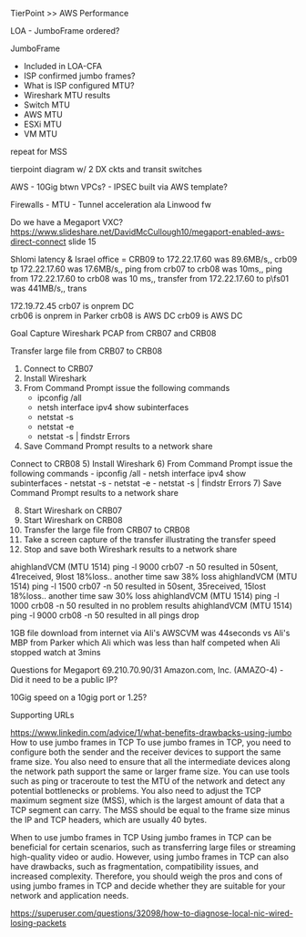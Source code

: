 TierPoint >> AWS Performance

LOA
    - JumboFrame ordered?



JumboFrame
 - Included in LOA-CFA
 - ISP confirmed jumbo frames?
 - What is ISP configured MTU?
 - Wireshark MTU results
 - Switch MTU
 - AWS MTU
 - ESXi MTU
 - VM MTU

repeat for MSS

tierpoint diagram w/ 2 DX ckts and transit switches

AWS
    - 10Gig btwn VPCs?
    - IPSEC built via AWS template?

Firewalls
    - MTU
    - Tunnel acceleration ala Linwood fw

Do we have a Megaport VXC? https://www.slideshare.net/DavidMcCullough10/megaport-enabled-aws-direct-connect slide 15



Shlomi latency & Israel office  = CRB09 to 172.22.17.60 was 89.6MB/s,, crb09 tp 172.22.17.60 was 17.6MB/s,, ping from crb07 to crb08 was 10ms,, ping from 172.22.17.60 to crb08 was 10 ms,, transfer from 172.22.17.60 to p\\fs01 was 441MB/s,, trans

172.19.72.45
crb07 is onprem DC  
crb06 is onprem in Parker
crb08 is AWS DC
crb09 is AWS DC




Goal Capture Wireshark PCAP from CRB07 and CRB08

Transfer large file from CRB07 to CRB08

1) Connect to CRB07
2) Install Wireshark
3) From Command Prompt issue the following commands
    - ipconfig /all
    - netsh interface ipv4 show subinterfaces
    - netstat -s
    - netstat -e
    - netstat -s | findstr Errors
4) Save Command Prompt results to a network share


Connect to CRB08
5) Install Wireshark
6) From Command Prompt issue the following commands
    - ipconfig /all
    - netsh interface ipv4 show subinterfaces
    - netstat -s
    - netstat -e
    - netstat -s | findstr Errors
7) Save Command Prompt results to a network share

8) Start Wireshark on CRB07
9) Start Wireshark on CRB08
10) Transfer the large file from CRB07 to CRB08
11) Take a screen capture of the transfer illustrating the transfer speed
12) Stop and save both Wireshark results to a network share







ahighlandVCM (MTU 1514) ping -l 9000 crb07 -n 50 resulted in 50sent, 41received, 9lost 18%loss.. another time saw 38% loss
ahighlandVCM (MTU 1514) ping -l 1500 crb07 -n 50 resulted in 50sent, 35received, 15lost 18%loss.. another time saw 30% loss
ahighlandVCM (MTU 1514) ping -l 1000 crb08 -n 50 resulted in no problem results
ahighlandVCM (MTU 1514) ping -l 9000 crb08 -n 50 resulted in all pings drop


1GB file download from internet via Ali's AWSCVM was 44seconds vs Ali's MBP from Parker which Ali which was less than half competed when Ali stopped watch at 3mins


Questions for Megaport
69.210.70.90/31 Amazon.com, Inc. (AMAZO-4)
    - Did it need to be a public IP?

10Gig speed on a 10gig port or 1.25?





Supporting URLs

https://www.linkedin.com/advice/1/what-benefits-drawbacks-using-jumbo
How to use jumbo frames in TCP
To use jumbo frames in TCP, you need to configure both the sender and the receiver devices to support the same frame size. You also need to ensure that all the intermediate devices along the network path support the same or larger frame size. You can use tools such as ping or traceroute to test the MTU of the network and detect any potential bottlenecks or problems. You also need to adjust the TCP maximum segment size (MSS), which is the largest amount of data that a TCP segment can carry. The MSS should be equal to the frame size minus the IP and TCP headers, which are usually 40 bytes.

When to use jumbo frames in TCP
Using jumbo frames in TCP can be beneficial for certain scenarios, such as transferring large files or streaming high-quality video or audio. However, using jumbo frames in TCP can also have drawbacks, such as fragmentation, compatibility issues, and increased complexity. Therefore, you should weigh the pros and cons of using jumbo frames in TCP and decide whether they are suitable for your network and application needs.


https://superuser.com/questions/32098/how-to-diagnose-local-nic-wired-losing-packets
